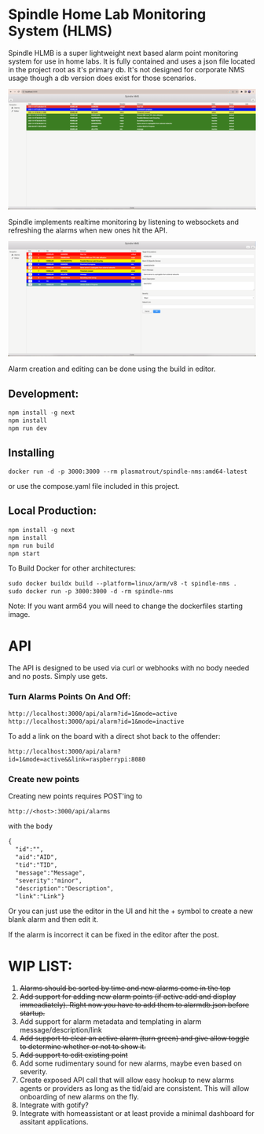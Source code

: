 # Spindle Home Lab Monitoring System (HLMS)
Spindle HLMB is a super lightweight next based alarm point monitoring system for use in home labs. It is fully contained and uses a json file located in the project
root as it's primary db. It's not designed for corporate NMS usage though a db version does exist for those scenarios.

![image](screenshot-1.png)

Spindle implements realtime monitoring by listening to websockets and refreshing the alarms when new ones hit the API.

![image](screenshot-2.png)

Alarm creation and editing can be done using the build in editor.

## Development:
```
npm install -g next
npm install
npm run dev 
```

## Installing
```
docker run -d -p 3000:3000 --rm plasmatrout/spindle-nms:amd64-latest 
```
or use the compose.yaml file included in this project.

## Local Production:
```
npm install -g next
npm install
npm run build
npm start
```

To Build Docker for other architectures: 
```
sudo docker buildx build --platform=linux/arm/v8 -t spindle-nms .
sudo docker run -p 3000:3000 -d -rm spindle-nms
```
Note: If you want arm64 you will need to change the dockerfiles starting image.

# API
The API is designed to be used via curl or webhooks with no body needed and no posts. Simply use gets.

### Turn Alarms Points On And Off:
```
http://localhost:3000/api/alarm?id=1&mode=active
http://localhost:3000/api/alarm?id=1&mode=inactive
```
To add a link on the board with a direct shot back to the offender:
```
http://localhost:3000/api/alarm?id=1&mode=active&&link=raspberrypi:8080
```
### Create new points
Creating new points requires POST'ing to 
```
http://<host>:3000/api/alarms
```
with the body
```
{
  "id":"",
  "aid":"AID",
  "tid":"TID",
  "message":"Message",
  "severity":"minor",
  "description":"Description",
  "link":"Link"}
```
Or you can just use the editor in the UI and hit the + symbol to create a new blank alarm and then edit it.

If the alarm is incorrect it can be fixed in the editor after the post.

# WIP LIST:
1. ~~Alarms should be sorted by time and new alarms come in the top~~
1. ~~Add support for adding new alarm points (if active add and display immeadiately). Right now you have to add them to alarmdb.json before startup.~~
1. Add support for alarm metadata and templating in alarm message/description/link
1. ~~Add support to clear an active alarm (turn green) and give allow toggle to determine whether or not to show it.~~
1. ~~Add support to edit existing point~~
1. Add some rudimentary sound for new alarms, maybe even based on severity.
1. Create exposed API call that will allow easy hookup to new alarms agents or providers as long as the tid/aid are consistent.
This will allow onboarding of new alarms on the fly.
1. Integrate with gotify?
1. Integrate with homeassistant or at least provide a minimal dashboard for assitant applications.


